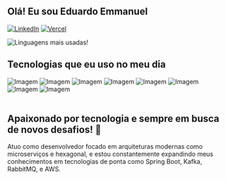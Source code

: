 ## Olá! Eu sou Eduardo Emmanuel
[![LinkedIn](https://img.shields.io/badge/linkedin-%230077B5.svg?style=for-the-badge&logo=linkedin&logoColor=white)](https://www.linkedin.com/in/eduardo-emmanuel-096403221/)
[![Vercel](https://img.shields.io/badge/vercel-%23000000.svg?style=for-the-badge&logo=vercel&logoColor=white)](https://sistecpb.vercel.app/login)


![Linguagens mais usadas!](https://github-readme-stats.vercel.app/api/top-langs/?username=Emm4nuell&layout=compact)


## Tecnologias que eu uso no meu dia 
<div style="display: inline_block">
  <img alt="Imagem" src="https://img.shields.io/badge/java-%23ED8B00.svg?style=for-the-badge&logo=openjdk&logoColor=white">
  <img alt="Imagem" src="https://img.shields.io/badge/spring-%236DB33F.svg?style=for-the-badge&logo=spring&logoColor=white">
  <img alt="Imagem" src="https://img.shields.io/badge/angular-%23DD0031.svg?style=for-the-badge&logo=angular&logoColor=white">

  <img alt="Imagem" src="https://img.shields.io/badge/react-%2361DAFB.svg?style=for-the-badge&logo=react&logoColor=white">
  <img alt="Imagem" src="https://img.shields.io/badge/kafka-%23231F20.svg?style=for-the-badge&logo=apache-kafka&logoColor=white">
  <img alt="Imagem" src="https://img.shields.io/badge/rabbitmq-%23FF6600.svg?style=for-the-badge&logo=rabbitmq&logoColor=white">
  
  <img alt="Imagem" src="https://img.shields.io/badge/html5-%23E34F26.svg?style=for-the-badge&logo=html5&logoColor=white">
  <img alt="Imagem" src="https://img.shields.io/badge/css3-%231572B6.svg?style=for-the-badge&logo=css3&logoColor=white">
  
</div>
<br/>

## Apaixonado por tecnologia e sempre em busca de novos desafios! 🚀

Atuo como desenvolvedor focado em arquiteturas modernas como microserviços e hexagonal, e estou constantemente expandindo meus conhecimentos em tecnologias de ponta como Spring Boot, Kafka, RabbitMQ, e AWS.

